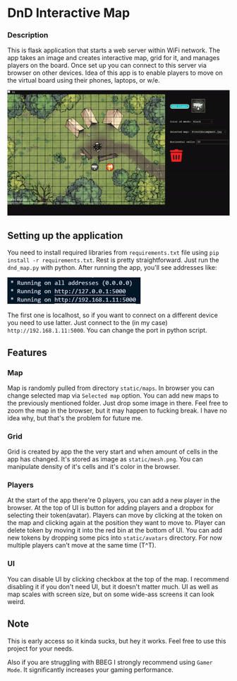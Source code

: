 # DnD Interactive Map

### Description

This is flask application that starts a web server within WiFi network. The app takes an image and creates interactive map, grid for it, and manages players on the board. Once set up you can connect to this server via browser on other devices. Idea of this app is to enable players to move on the virtual board using their phones, laptops, or w/e.

![](https://github.com/DefinitelyNotRandomNickname/DnD_Interactive_map/blob/main/static/resources/app.gif)

## Setting up the application

You need to install required libraries from `requirements.txt` file using `pip install -r requirements.txt`. Rest is pretty straightforward. Just run the `dnd_map.py` with python. After running the app, you'll see addresses like:

![](https://github.com/DefinitelyNotRandomNickname/DnD_Interactive_map/blob/main/static/resources/run_addresses.png)

The first one is localhost, so if you want to connect on a different device you need to use latter. Just connect to the (in my case) `http://192.168.1.11:5000`. You can change the port in python script.

## Features

### Map

Map is randomly pulled from directory `static/maps`. In browser you can change selected map via `Selected map` option. You can add new maps to the previously mentioned folder. Just drop some image in there. Feel free to zoom the map in the browser, but it may happen to fucking break. I have no idea why, but that's the problem for future me.

### Grid

Grid is created by app the the very start and when amount of cells in the app has changed. It's stored as image as `static/mesh.png`. You can manipulate density of it's cells and it's color in the browser.

### Players

At the start of the app there're 0 players, you can add a new player in the browser. At the top of UI is button for adding players and a dropbox for selecting their token(avatar). Players can move by clicking at the token on the map and clicking again at the position they want to move to. Player can delete token by moving it into the red bin at the bottom of UI. You can add new tokens by dropping some pics into `static/avatars` directory. For now multiple players can't move at the same time (T^T).

### UI

You can disable UI by clicking checkbox at the top of the map. I recommend disabling it if you don't need UI, but it doesn't matter much. UI as well as map scales with screen size, but on some wide-ass screens it can look weird.

## Note

This is early access so it kinda sucks, but hey it works. Feel free to use this project for your needs.

Also if you are struggling with BBEG I strongly recommend using `Gamer Mode`. It significantly increases your gaming performance.

